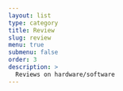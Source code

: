 ```yaml
---
layout: list
type: category
title: Review
slug: review
menu: true
submenu: false
order: 3
description: >
  Reviews on hardware/software
---
```

